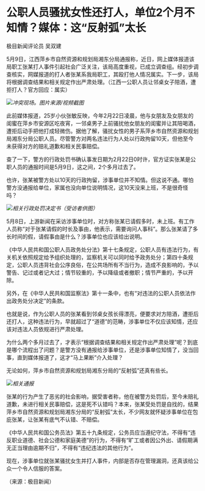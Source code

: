 # 公职人员骚扰女性还打人，单位2个月不知情？媒体：这“反射弧”太长

极目新闻评论员 吴双建

5月9日，江西萍乡市自然资源和规划局湘东分局通报称，近日，网上媒体报道该局职工张某打人事件引起社会广泛关注，该局高度重视，已成立调查组。经初步调查核实，网媒报道的打人者张某系我局职工，其殴打他人情况属实。下一步，该局将根据调查结果和相关规定作出严肃处理。（江西一公职人员让邻桌女子陪酒，遭拒打人？官方回应：属实）

![](https://inews.gtimg.com/om_bt/O95efIZHvSBzhS7-OCJ7T2Zb8ilZ2KSSklTLpemJ0z4EkAA/1000)_冲突现场。图片来源/视频截图_

此前媒体报道，25岁小伙张敏反映，今年2月22日凌晨，他与女朋友及女朋友的闺蜜在萍乡市安源区吃夜宵，一邻桌男子上前骚扰他女朋友的闺蜜并让其陪喝酒，遭拒后动手把他打成轻微伤。据他了解，骚扰女性的男子系萍乡市自然资源和规划局湘东分局公职人员。尽管警方对两名违法行为人处以行政拘留10天，但他至今未获得对方的赔礼道歉和相关民事赔偿。

查了一下，警方的行政处罚书确认事发日期为2月22日0时许，官方证实张某是公职人员的通报时间是5月9日，这之间，2个多月过去了。

也许，张某被警方处以10天的行政拘留，涉事单位并不知情。但这说不通。哪怕警方没通报给单位，家属也没向单位说明情况，这10天没来上班，不是很奇怪吗？

![](https://inews.gtimg.com/om_bt/OyaDh_9P-czoQH8d5wfSF64jM1KyyhJl5qcWKx9S-faEQAA/1000)_相关行政处罚决定书（受访者供图）_

5月8日，上游新闻在采访涉事单位时，对方称张某已请假多时，未上班。有工作人员称“对于张某请假的时长及事由，他表示，需要询问人事科”。那么张某请了多长时间的假，请假事由是什么？涉事单位也应该给出说明。

《中华人民共和国公职人员政务处分法》第十七条规定，公职人员有违法行为，有关机关依照规定给予组织处理的，监察机关可以同时给予政务处分；第四十条规定，公职人员违背社会公序良俗，在公共场所有不当行为，造成不良影响的，予以警告、记过或者记大过；情节较重的，予以降级或者撤职；情节严重的，予以开除。

另外，在《中华人民共和国监察法》第十一条中，也有“对违法的公职人员依法作出政务处分决定”的条款。

也就是说，作为公职人员的张某看到邻桌女孩长得漂亮，便要求对方陪酒，遭拒后还打人，这种违法行为，早就超过了“道德”的范畴，涉事单位不仅应该知情，还应该对违法人员依规进行严肃处理。

为什么两个多月过去了，才表示“根据调查结果和相关规定作出严肃处理”呢？到底是哪个流程出了问题？是警方没有通报给涉事单位，还是涉事单位知情了，没当回事，直到媒体报道了，这才“马上果断”介入处理？

无论如何，萍乡市自然资源和规划局湘东分局的“反射弧”还真有些长。

![](https://inews.gtimg.com/om_bt/Oz9__EcuOVs44u_UIoDtjjYG5C88cT4y4__-BYEq8VmPgAA/1000)_相关通报_

张某的行为产生了恶劣的社会影响，据受害者称，他在被警方处罚后，至今未赔礼道歉，未进行相关民事赔偿，这是死不认错吗？本来，张某受处罚是自找的，结果萍乡市自然资源和规划局湘东分局的“反射弧”太长，不少网友就怀疑涉事单位在包庇张某，让张某有底气不认错、不赔偿。

《中华人民共和国公务员法》第五十九条规定，公务员应当遵纪守法，不得有“违反职业道德、社会公德和家庭美德”的行为，不得有“旷工或者因公外出、请假期满无正当理由逾期不归”，不得有“违纪违法的其他行为”。

现在，涉事单位就张某骚扰女生并打人事件，内部是否存在管理漏洞，还真该给公众一个令人信服的答案。

（来源：极目新闻）

